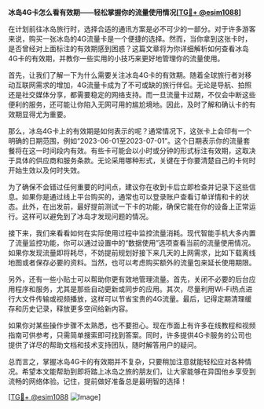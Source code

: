 **冰岛4G卡怎么看有效期——轻松掌握你的流量使用情况[[TG💪+ @esim1088](https://t.me/s/esim1088)]**

在计划前往冰岛旅行时，选择合适的通讯方案是必不可少的一部分。对于许多游客来说，购买一张冰岛的4G流量卡是一个便捷的选择。然而，当你拿到这张卡时，是否曾经对上面标注的有效期感到困惑？这篇文章将为你详细解析如何查看冰岛4G卡的有效期，并教你一些实用的小技巧来更好地管理你的流量使用。

首先，让我们了解一下为什么需要关注冰岛4G卡的有效期。随着全球旅行者对移动互联网需求的增加，4G流量卡成为了不可或缺的旅行伴侣。无论是导航、拍照还是社交媒体分享，都需要稳定的网络支持。而一旦流量卡过期，不仅会中断这些便利的服务，还可能让你陷入无网可用的尴尬境地。因此，及时了解和确认卡的有效期显得尤为重要。

那么，冰岛4G卡上的有效期是如何表示的呢？通常情况下，这张卡上会印有一个明确的日期范围，例如“2023-06-01至2023-07-01”。这个日期表示你的流量套餐将在这一时间段内有效。有些卡可能会以小时或分钟的形式标注有效期，这取决于具体的供应商和服务条款。无论采用哪种形式，关键在于你要清楚自己的卡何时开始生效以及何时失效。

为了确保不会错过任何重要的时间点，建议你在收到卡后立即检查并记录下这些信息。如果你是通过线上平台购买的，通常也可以登录账户查看订单详情和卡的状态。此外，在出发前，最好提前测试一下卡的功能，确保它能在你的设备上正常运行。这样可以避免到了冰岛才发现问题的情况。

接下来，我们来看看如何在实际使用过程中监控流量消耗。现代智能手机大多内置了流量监控功能，你可以通过设置中的“数据使用”选项查看当前的流量使用情况。如果你发现流量即将耗尽，不妨提前规划好接下来几天的上网需求，比如下载离线地图或者保存必要的资料。当然，也可以考虑购买额外的流量包来延长使用期限。

另外，还有一些小贴士可以帮助你更有效地管理流量。首先，关闭不必要的后台应用程序和服务，尤其是那些自动更新或同步的应用。其次，尽量利用Wi-Fi热点进行大文件传输或视频播放，这样可以节省宝贵的4G流量。最后，记得定期清理缓存和历史记录，释放更多空间给新内容。

如果你对某些操作步骤不太熟悉，也不要担心。现在市面上有许多在线教程和视频指南可供参考，只需简单搜索即可找到答案。同时，许多提供4G卡服务的公司也提供了详尽的帮助文档和技术支持团队，随时解答用户的疑问。

总而言之，掌握冰岛4G卡的有效期并不复杂，只要稍加注意就能轻松应对各种情况。希望本文能帮助到即将踏上冰岛之旅的朋友们，让大家能够在异国他乡享受到流畅的网络体验。记住，提前做好准备总是最明智的选择！

[[TG💪+ @esim1088](https://t.me/s/esim1088) ![Image](https://i.postimg.cc/4NQfJmqS/Snipaste-2025-05-13-00-14-12.png)]